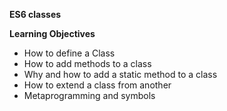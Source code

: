 **ES6 classes**

**Learning Objectives**

* How to define a Class
* How to add methods to a class
* Why and how to add a static method to a class
* How to extend a class from another
* Metaprogramming and symbols
